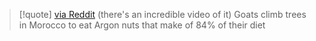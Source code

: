 > [!quote] [via Reddit](https://www.reddit.com/r/NatureIsFuckingLit/comments/uhw92l/goats_climb_trees_in_morocco_to_eat_argon_nuts/) (there's an incredible video of it)
> Goats climb trees in Morocco to eat Argon nuts that make of 84% of their diet


